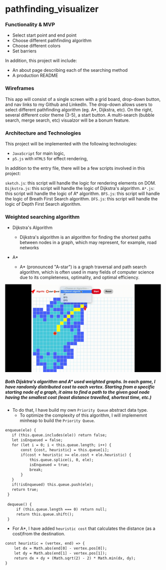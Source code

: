 # pathfinding_visualizer

### Functionality & MVP
* Select start point and end point
* Choose different pathfinding algorithm
* Choose different colors 
* Set barriers

In addition, this project will include:
* An about page describing each of the searching method
* A production README

### Wireframes 

This app will consist of a single screen with a grid board, drop-down button, and nav links to my Github and LinkedIn. 
The drop-down allows users to select different pathfinding algorithm (eg. A*, Dijkstra, etc). On the right, several different 
color theme (3-5), a start button. A multi-search (bubble search, merge search, etc) visualzor will be a bonum feature.

### Architecture and Technologies
This project will be implemented with the following technologies:
* `JavaScript` for main logic,
* `p5.js` with `HTML5` for effect rendering,

In addition to the entry file, there will be a few scripts involved in this project:

`sketch.js`: this script will handle the logic for rendering elements on DOM.
`Dijkstra.js`: this script will handle the logic of Dijkstra's algorithm.
`A*.js`: this script will handle the logic of A* algorithm.
`BFS.js`: this script will handle the logic of Breath First Search algorithm.
`DFS.js`: this script will handle the logic of Depth First Search algorithm.

### Weighted searching algorithm

* Dijkstra's Algorithm
  * Dijkstra's algorithm is an algorithm for finding the shortest paths between nodes in a graph, which may represent, for example, road networks

* A* 
  *  A* (pronounced "A-star") is a graph traversal and path search algorithm, which is often used in many fields of computer science due to its completeness, optimality, and optimal efficiency.
  
![](visualizer.gif)
 
##### Both Dijsktra's algorithm and A* used weighted graphs. In each game, I have randomly distributed cost to each vertex. Starting from a specific starting node of a graph, it aims to find a path to the given goal node having the smallest cost (least distance travelled, shortest time, etc.)

* To do that, I have build my own `Priority Queue` abstract data type. 
  * To optimize the complexity of this algorithm, I will implememnt minheap to build the `Priority Queue`.

```
enqueue(ele) {
   if (this.queue.includes(ele)) return false;
   let isEnqueued = false;
   for (let i = 0; i < this.queue.length; i++) {
       const {cost, heuristic} = this.queue[i];
       if(cost + heuristic >= ele.cost + ele.heuristic) {
           this.queue.splice(i, 0, ele);
           isEnqueued = true;
           break;
       }
   }
   if(!isEnqueued) this.queue.push(ele);
   return true;
 }

 dequeue() {
     if (this.queue.length === 0) return null;
     return this.queue.shift();
 }
```
* For A*, I have added `heuristic cost` that calculates the distance (as a cost)from the destination.
```
const heuristic = (vertex, end) => {
    let dx = Math.abs(end[0] - vertex.pos[0]);
    let dy = Math.abs(end[1] - vertex.pos[1]);
    return dx + dy + (Math.sqrt(2) - 2) * Math.min(dx, dy);
}
```

 
